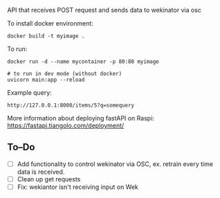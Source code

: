 API that receives POST request and sends data to wekinator via osc

To install docker environment:  
```
docker build -t myimage .
```

To run:  
```
docker run -d --name mycontainer -p 80:80 myimage

# to run in dev mode (without docker)
uvicorn main:app --reload
```

Example query:  
```
http://127.0.0.1:8000/items/5?q=somequery
```

More information about deploying fastAPI on Raspi: https://fastapi.tiangolo.com/deployment/

## To–Do
- [ ] Add functionality to control wekinator via OSC, ex. retrain every time data is received.
- [ ] Clean up get requests
- [ ] Fix: wekiantor isn't receiving input on Wek
